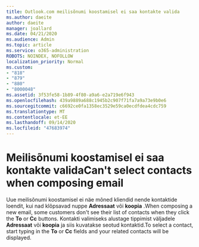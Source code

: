 ```yaml
---
title: Outlook.com meilisõnumi koostamisel ei saa kontakte valida
ms.author: daeite
author: daeite
manager: joallard
ms.date: 04/21/2020
ms.audience: Admin
ms.topic: article
ms.service: o365-administration
ROBOTS: NOINDEX, NOFOLLOW
localization_priority: Normal
ms.custom:
- "818"
- "879"
- "880"
- "8000048"
ms.assetid: 3f53fe58-1b89-4f80-a9a6-e2a719e6f943
ms.openlocfilehash: 439a9889a688c1945b2c907f71fa7a9a73e9b0e6
ms.sourcegitcommit: c6692ce0fa1358ec3529e59ca0ecdfdea4cdc759
ms.translationtype: MT
ms.contentlocale: et-EE
ms.lasthandoff: 09/14/2020
ms.locfileid: "47683974"
---
```

# <a name="cant-select-contacts-when-composing-email"></a><span data-ttu-id="1235c-102">Meilisõnumi koostamisel ei saa kontakte valida</span><span class="sxs-lookup"><span data-stu-id="1235c-102">Can't select contacts when composing email</span></span>

<span data-ttu-id="1235c-103">Uue meilisõnumi koostamisel ei näe mõned kliendid nende kontaktide loendit, kui nad klõpsavad nuppe **Adressaat** või **koopia** .</span><span class="sxs-lookup"><span data-stu-id="1235c-103">When composing a new email, some customers don't see their list of contacts when they click the **To** or **Cc** buttons.</span></span> <span data-ttu-id="1235c-104">Kontakti valimiseks alustage tippimist väljadele **Adressaat** või **koopia** ja siis kuvatakse seotud kontaktid.</span><span class="sxs-lookup"><span data-stu-id="1235c-104">To select a contact, start typing in the **To** or **Cc** fields and your related contacts will be displayed.</span></span>
